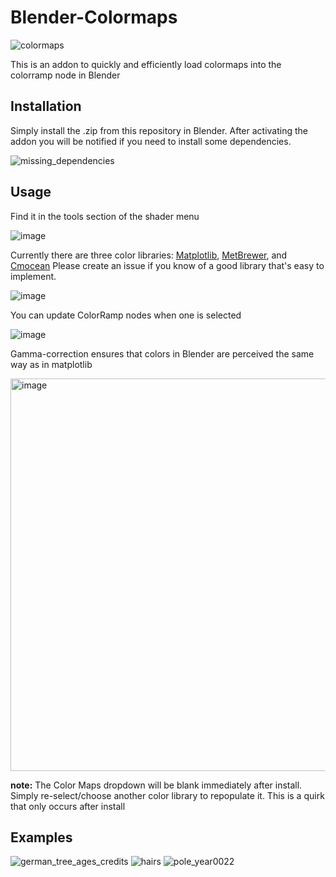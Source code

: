 # Blender-Colormaps

![colormaps](https://user-images.githubusercontent.com/76405582/182592080-b02c832b-cc95-4c06-812c-8621240ce2d3.png)

This is an addon to quickly and efficiently load colormaps into the colorramp node in Blender

## Installation
Simply install the .zip from this repository in Blender. After activating the addon you will be notified if you need to install some dependencies.


![missing_dependencies](https://github.com/TheJeran/Blender-Colormaps/assets/76405582/15325fa0-3fa5-40d5-9861-1a1e5b567688)



## Usage
Find it in the tools section of the shader menu

![image](https://github.com/TheJeran/Blender-Colormaps/assets/76405582/01d51e70-40ec-4c99-9eea-933bf88df7db)

Currently there are three color libraries: [Matplotlib](https://matplotlib.org/stable/tutorials/colors/colormaps.html), [MetBrewer](https://github.com/BlakeRMills/MetBrewer), and [Cmocean](https://matplotlib.org/cmocean/)
Please create an issue if you know of a good library that's easy to implement.

![image](https://github.com/TheJeran/Blender-Colormaps/assets/76405582/c5c33fe4-afc7-4b84-b5c3-7433170de0e3)



You can update ColorRamp nodes when one is selected

![image](https://github.com/TheJeran/Blender-Colormaps/assets/76405582/87eff42a-fe24-4102-96b9-e32a6a6fdd94)


Gamma-correction ensures that colors in Blender are perceived the same way as in matplotlib

<img width="628" alt="image" src="https://github.com/ArtemKirsanov/Blender-Colormaps/assets/72463859/20f922e2-dbc3-4d61-a91f-fb0d3c8b811b">

**note:** The Color Maps dropdown will be blank immediately after install. Simply re-select/choose another color library to repopulate it. This is a quirk that only occurs after install


## Examples
![german_tree_ages_credits](https://github.com/TheJeran/Blender-Colormaps/assets/76405582/e043d7d0-66ac-444e-8b4a-60a599b2f1ef)
![hairs](https://github.com/TheJeran/Blender-Colormaps/assets/76405582/62ebb1e6-7389-41f4-9457-88355e84cc61)
![pole_year0022](https://github.com/TheJeran/Blender-Colormaps/assets/76405582/6251b49e-1c4e-4697-b843-97862a45d811)





